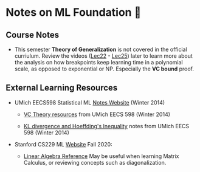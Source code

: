 # Notes on ML Foundation :rocket: 

## Course Notes

- This semester **Theory of Generalization** is not covered in the official curriulum. Review the videos ([Lec22](https://www.youtube.com/watch?v=rUFqB5Z3YHQ&list=PLXVfgk9fNX2I7tB6oIINGBmW50rrmFTqf&index=22) - [Lec25](https://www.youtube.com/watch?v=rUFqB5Z3YHQ&list=PLXVfgk9fNX2I7tB6oIINGBmW50rrmFTqf&index=22)) later to learn more about the analysis on how breakpoints keep learning time in a polynomial scale, as opposed to exponential or NP. Especially the **VC bound** proof.

## External Learning Resources
- UMich EECS598 Statistical ML [Notes Website](https://web.eecs.umich.edu/~cscott/past_courses/eecs598w14/index.html) (Winter 2014)
    - [VC Theory resources](https://web.eecs.umich.edu/~cscott/past_courses/eecs598w14/notes/05_vc_theory.pdf) from UMich EECS 598 (Winter 2014)

    - [KL divergence and Hoeffding's Inequality](https://web.eecs.umich.edu/~cscott/past_courses/eecs598w14/notes/03_hoeffding.pdf) notes from UMich EECS 598 (Winter 2014)

- Stanford CS229 ML [Website](http://cs229.stanford.edu/syllabus-fall2020.html) Fall 2020:
    - [Linear Algebra Reference](http://cs229.stanford.edu/notes2020fall/notes2020fall/linalg2.pdf)
    May be useful when learning Matrix Calculus, or reviewing concepts such as diagonalization.
